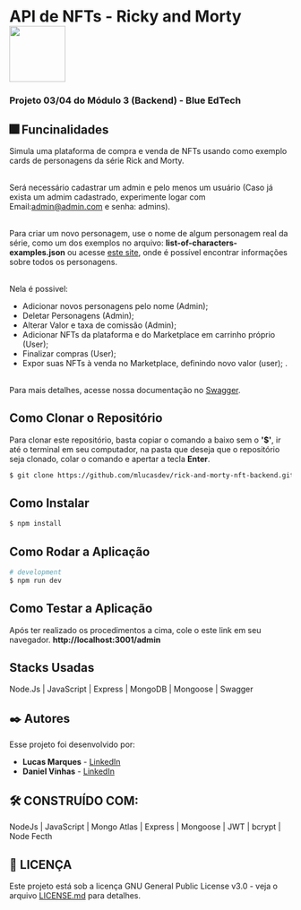 # API de NFTs - Ricky and Morty <img src="https://user-images.githubusercontent.com/95504029/151560441-2e792d97-fd65-462c-8fd7-70f581de5674.gif" width="100">
### Projeto 03/04 do Módulo 3 (Backend) - Blue EdTech 

## 🎆 Funcinalidades

Simula uma plataforma de compra e venda de NFTs usando como exemplo cards de personagens da série Rick and Morty.<br><br> 

Será necessário cadastrar um admin e pelo menos um usuário (Caso já exista um admim cadastrado, experimente logar com Email:admin@admin.com e senha: admins).<br><br> 

Para criar um novo personagem, use o nome de algum personagem real da série, como um dos exemplos no arquivo: <b>list-of-characters-examples.json</b> ou acesse [este site](https://rickandmortyapi.com), onde é possível encontrar informações sobre todos os personagens.<br><br>

Nela é possivel: 
- Adicionar novos personagens pelo nome (Admin);
- Deletar Personagens (Admin); 
- Alterar Valor e taxa de comissão (Admin); 
- Adicionar NFTs da plataforma e do Marketplace em carrinho próprio (User); 
- Finalizar compras (User); 
- Expor suas NFTs à venda no Marketplace, definindo novo valor (user); 
.<br><br>



Para mais detalhes, acesse nossa documentação no [Swagger](https://api-rickyandmorty-nfts.onrender.com/api-docs).<br>


## Como Clonar o Repositório

Para clonar este repositório, basta copiar o comando a baixo sem o <b>'$'</b>, ir até o terminal em seu computador, na pasta que deseja que o repositório seja clonado, colar o comando e apertar a tecla <b>Enter</b>.

```bash
$ git clone https://github.com/mlucasdev/rick-and-morty-nft-backend.git
```

## Como Instalar

```bash
$ npm install
```

## Como Rodar a Aplicação

```bash
# development
$ npm run dev
```

## Como Testar a Aplicação

Após ter realizado os procedimentos a cima, cole o este link em seu navegador. <b>http://localhost:3001/admin</b>
        
## Stacks Usadas

Node.Js | JavaScript | Express | MongoDB | Mongoose | Swagger


## ✒️ Autores

Esse projeto foi desenvolvido por:

* **Lucas Marques** - [LinkedIn](https://www.linkedin.com/in/mlucasdev/)
* **Daniel Vinhas** - [LinkedIn](https://www.linkedin.com/in/daniel-vinhas-84343390/)

## 🛠️ CONSTRUÍDO COM:

NodeJs | JavaScript | Mongo Atlas | Express | Mongoose | JWT | bcrypt | Node Fecth

## 📄 LICENÇA

Este projeto está sob a licença GNU General Public License v3.0 - veja o arquivo [LICENSE.md](https://github.com/mlucasdev/rick-and-morty-nft-backend/blob/main/LICENSE) para detalhes.
